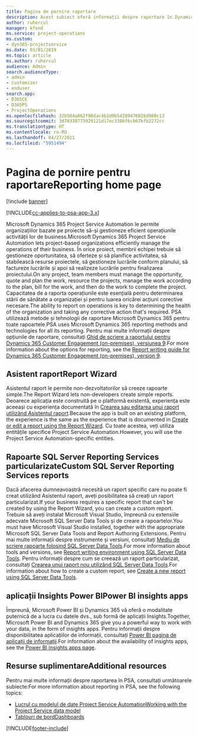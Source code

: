 ```yaml
---
title: Pagina de pornire raportare
description: Acest subiect oferă informații despre raportare în Dynamics 365 Project Service Automation.
author: ruhercul
manager: kfend
ms.service: project-operations
ms.custom:
- dyn365-projectservice
ms.date: 03/01/2019
ms.topic: article
ms.author: ruhercul
audience: Admin
search.audienceType:
- admin
- customizer
- enduser
search.app:
- D365CE
- D365PS
- ProjectOperations
ms.openlocfilehash: 32b504a862f98dac4b1d9b54289476026d988c13
ms.sourcegitcommit: 3d78338773929121d17ec3386f6cb67bfb2272cc
ms.translationtype: HT
ms.contentlocale: ro-RO
ms.lasthandoff: 04/27/2021
ms.locfileid: "5951494"
---
```

# <a name="reporting-home-page"></a><span data-ttu-id="1d8fb-103">Pagina de pornire pentru raportare</span><span class="sxs-lookup"><span data-stu-id="1d8fb-103">Reporting home page</span></span>

[!include [banner](../includes/psa-now-project-operations.md)]

[!INCLUDE[cc-applies-to-psa-app-3.x](../includes/cc-applies-to-psa-app-3x.md)]

<span data-ttu-id="1d8fb-104">Microsoft Dynamics 365 Project Service Automation le permite organizațiilor bazate pe proiecte să-și gestioneze eficient operațiunile activității lor de business.</span><span class="sxs-lookup"><span data-stu-id="1d8fb-104">Microsoft Dynamics 365 Project Service Automation lets project-based organizations efficiently manage the operations of their business.</span></span> <span data-ttu-id="1d8fb-105">În orice proiect, membrii echipei trebuie să gestioneze oportunitatea, să oferteze și să planifice activitatea, să stabilească resurse proiectele, să gestioneze lucrările conform planului, să factureze lucrările și apoi să realizeze lucrările pentru finalizarea proiectului.</span><span class="sxs-lookup"><span data-stu-id="1d8fb-105">On any project, team members must manage the opportunity, quote and plan the work, resource the projects, manage the work according to the plan, bill for the work, and then do the work to complete the project.</span></span> <span data-ttu-id="1d8fb-106">Capacitatea de a raporta operațiunile este esențială pentru determinarea stării de sănătate a organizației și pentru luarea oricărei acțiuni corective necesare.</span><span class="sxs-lookup"><span data-stu-id="1d8fb-106">The ability to report on operations is key to determining the health of the organization and taking any corrective action that's required.</span></span> <span data-ttu-id="1d8fb-107">PSA utilizează metode și tehnologii de raportare Microsoft Dynamics 365 pentru toate rapoartele.</span><span class="sxs-lookup"><span data-stu-id="1d8fb-107">PSA uses Microsoft Dynamics 365 reporting methods and technologies for all its reporting.</span></span> <span data-ttu-id="1d8fb-108">Pentru mai multe informații despre opțiunile de raportare, consultați [Ghid de scriere a raportului pentru Dynamics 365 Customer Engagement (on-premises), versiunea 9](/dynamics365/customerengagement/on-premises/analytics/reporting-analytics-with-dynamics-365).</span><span class="sxs-lookup"><span data-stu-id="1d8fb-108">For more information about the options for reporting, see the [Report writing guide for Dynamics 365 Customer Engagement (on-premises), version 9](/dynamics365/customerengagement/on-premises/analytics/reporting-analytics-with-dynamics-365).</span></span>

## <a name="report-wizard"></a><span data-ttu-id="1d8fb-109">Asistent raport</span><span class="sxs-lookup"><span data-stu-id="1d8fb-109">Report Wizard</span></span>

<span data-ttu-id="1d8fb-110">Asistentul raport le permite non-dezvoltatorilor să creeze rapoarte simple.</span><span class="sxs-lookup"><span data-stu-id="1d8fb-110">The Report Wizard lets non-developers create simple reports.</span></span> <span data-ttu-id="1d8fb-111">Deoarece aplicația este construită pe o platformă existentă, experiența este aceeași cu experiența documentată în [Crearea sau editarea unui raport utilizând Asistentul raport](/dynamics365/customerengagement/on-premises/basics/create-edit-copy-report-wizard).</span><span class="sxs-lookup"><span data-stu-id="1d8fb-111">Because the app is built on an existing platform, the experience is the same as the experience that is documented in [Create or edit a report using the Report Wizard](/dynamics365/customerengagement/on-premises/basics/create-edit-copy-report-wizard).</span></span> <span data-ttu-id="1d8fb-112">Cu toate acestea, veți utiliza entitățile specifice Project Service Automation.</span><span class="sxs-lookup"><span data-stu-id="1d8fb-112">However, you will use the Project Service Automation-specific entities.</span></span>

## <a name="custom-sql-server-reporting-services-reports"></a><span data-ttu-id="1d8fb-113">Rapoarte SQL Server Reporting Services particularizate</span><span class="sxs-lookup"><span data-stu-id="1d8fb-113">Custom SQL Server Reporting Services reports</span></span>

<span data-ttu-id="1d8fb-114">Dacă afacerea dumneavoastră necesită un raport specific care nu poate fi creat utilizând Asistentul raport, aveți posibilitatea să creați un raport particularizat.</span><span class="sxs-lookup"><span data-stu-id="1d8fb-114">If your business requires a specific report that can't be created by using the Report Wizard, you can create a custom report.</span></span> <span data-ttu-id="1d8fb-115">Trebuie să aveți instalat Microsoft Visual Studio, împreună cu extensiile adecvate Microsoft SQL Server Data Tools și de creare a rapoartelor.</span><span class="sxs-lookup"><span data-stu-id="1d8fb-115">You must have Microsoft Visual Studio installed, together with the appropriate Microsoft SQL Server Data Tools and Report Authoring Extensions.</span></span> <span data-ttu-id="1d8fb-116">Pentru mai multe informații despre instrumente și versiuni, consultați [Mediu de scriere rapoarte folosind SQL Server Data Tools](/dynamics365/customerengagement/on-premises/analytics/report-writing-environment-using-sql-server-data-tools).</span><span class="sxs-lookup"><span data-stu-id="1d8fb-116">For more information about tools and versions, see [Report writing environment using SQL Server Data Tools](/dynamics365/customerengagement/on-premises/analytics/report-writing-environment-using-sql-server-data-tools).</span></span> <span data-ttu-id="1d8fb-117">Pentru informații despre cum se creează un raport particularizat, consultați [Crearea unui raport nou utilizând SQL Server Data Tools](/dynamics365/customerengagement/on-premises/analytics/create-a-new-report-using-sql-server-data-tools).</span><span class="sxs-lookup"><span data-stu-id="1d8fb-117">For information about how to create a custom report, see [Create a new report using SQL Server Data Tools](/dynamics365/customerengagement/on-premises/analytics/create-a-new-report-using-sql-server-data-tools).</span></span>

## <a name="power-bi-insights-apps"></a><span data-ttu-id="1d8fb-118">aplicații Insights Power BI</span><span class="sxs-lookup"><span data-stu-id="1d8fb-118">Power BI insights apps</span></span>

<span data-ttu-id="1d8fb-119">Împreună, Microsoft Power BI și Dynamics 365 vă oferă o modalitate puternică de a lucra cu datele dvs., sub formă de aplicații Insights.</span><span class="sxs-lookup"><span data-stu-id="1d8fb-119">Together, Microsoft Power BI and Dynamics 365 give you a powerful way to work with your data, in the form of insights apps.</span></span> <span data-ttu-id="1d8fb-120">Pentru informații despre disponibilitatea aplicațiilor de informații, consultați [Power BI pagina de aplicații de informații](https://powerbi.microsoft.com/power-bi-insights-apps/).</span><span class="sxs-lookup"><span data-stu-id="1d8fb-120">For information about the availability of insights apps, see the [Power BI insights apps page](https://powerbi.microsoft.com/power-bi-insights-apps/).</span></span>


## <a name="additional-resources"></a><span data-ttu-id="1d8fb-121">Resurse suplimentare</span><span class="sxs-lookup"><span data-stu-id="1d8fb-121">Additional resources</span></span>
<span data-ttu-id="1d8fb-122">Pentru mai multe informații despre raportarea în PSA, consultați următoarele subiecte:</span><span class="sxs-lookup"><span data-stu-id="1d8fb-122">For more information about reporting in PSA, see the following topics:</span></span>

- [<span data-ttu-id="1d8fb-123">Lucrul cu modelul de date Project Service Automation</span><span class="sxs-lookup"><span data-stu-id="1d8fb-123">Working with the Project Service data model</span></span>](reports-working-project-service-data-model.md)
- [<span data-ttu-id="1d8fb-124">Tablouri de bord</span><span class="sxs-lookup"><span data-stu-id="1d8fb-124">Dashboards</span></span>](reports-dashboards.md)



[!INCLUDE[footer-include](../includes/footer-banner.md)]